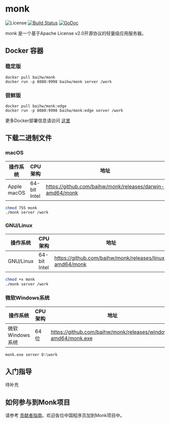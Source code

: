 # monk
![License](https://img.shields.io/hexpm/l/plug.svg)
[![Build Status](https://travis-ci.org/baihw/monk.svg?branch=master)](https://travis-ci.org/baihw/monk)
[![GoDoc](https://godoc.org/github.com/baihw/monk?status.svg)](http://godoc.org/github.com/baihw/monk)

monk 是一个基于Apache License v2.0开源协议的轻量级应用服务器。

## Docker 容器

### 稳定版
```
docker pull baihw/monk
docker run -p 8080:9998 baihw/monk server /work
``` 

### 尝鲜版
```
docker pull baihw/monk:edge
docker run -p 8080:9998 baihw/monk:edge server /work
```
更多Docker部署信息请访问 [这里](https://github.com/baihw/monk/docs/monk-docker-quickstart-guide)

## 下载二进制文件

### macOS
| 操作系统| CPU架构 | 地址|
| ----------| -------- | ------|
|Apple macOS|64-bit Intel|https://github.com/baihw/monk/releases/darwin-amd64/monk |
```sh
chmod 755 monk
./monk server /work
```

### GNU/Linux
| 操作系统| CPU架构 | 地址|
| ----------| -------- | ------|
|GNU/Linux|64-bit Intel|https://github.com/baihw/monk/releases/linux-amd64/monk |
```sh
chmod +x monk
./monk server /work
```

### 微软Windows系统
| 操作系统| CPU架构 | 地址|
| ----------| -------- | ------|
|微软Windows系统|64位|https://github.com/baihw/monk/releases/windows-amd64/monk.exe |
```bat
monk.exe server D:\work
```

## 入门指导

待补充

## 如何参与到Monk项目
请参考 [贡献者指南](https://github.com/baihw/monk/blob/master/CONTRIBUTING.md)。欢迎各位中国程序员加到Monk项目中。

